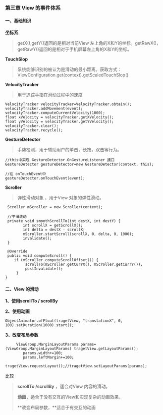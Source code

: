 ### 第三章 View 的事件体系

#### 一、**基础知识**

**坐标系**

> getX\(\),getY\(\)返回的是相对当前View 左上角的X和Y的坐标。getRawX\(\)，getRawY\(\)返回的是相对于手机屏幕左上角的X和Y的坐标。

**TouchSlop**

> 系统能够识别的被认为是滑动的最小距离。获取方式：ViewConfiguration.get\(context\).getScaledTouchSlop\(\)

**VelocityTracker**

> 用于追踪手指在滑动过程中的速度

```
VelocityTracker velocityTracker=VelocityTracker.obtain();
velocityTracker.addMovement(event);
velocityTracker.computeCurrentVelocity(1000);
float xVelocity = velocityTracker.getXVelocity();
float yVelocity = velocityTracker.getYVelocity();
velocityTracker.clear();
velocityTracker.recycle();
```

** GestureDetector**

> 手势检测，用于辅助用户的单击，长按，双击等行为。

```
//this中实现 GestureDetector.OnGestureListener 接口
GestureDetector gestureDetector=new GestureDetector(context, this);

//在 onTouchEvent中 
gestureDetector.onTouchEvent(event);
```

**Scroller **

> 弹性滑动对象 ，用于View 对象的弹性滑动。

```
 Scroller mScroller = new Scroller(context);

 //平滑滚动
 private void smoothScrollTo(int destX, int destY) {
        int scrollX = getScrollX();
        int delta = destX - scrollX;
        mScroller.startScroll(scrollX, 0, delta, 0, 1000);
        invalidate();
 }

 @Override
 public void computeScroll() {
    if (mScroller.computeScrollOffset()) {
         scrollTo(mScroller.getCurrX(), mScroller.getCurrY());
         postInvalidate();
     }
}
```

#### **二、View 的滑动**

**1、使用scrollTo / scrollBy**

**2、使用动画**

```
ObjectAnimator.ofFloat(tragetView, "translationX", 0, 100).setDuration(1000).start();
```

**3、改变布局参数**

```
     ViewGroup.MarginLayoutParams params=(ViewGroup.MarginLayoutParams) tragetView.getLayoutParams();
        params.width+=100;
        params.leftMargin+=100;
        tragetView.requestLayout();//tragetView.setLayoutParams(params);    
```

比较

> **scrollTo /scrollBy** ，适合对View 内容的滑动。
>
> **动画**，适合于没有交互的View和实现复杂的动画效果。
>
> **改变布局参数，**适合于有交互的动画



